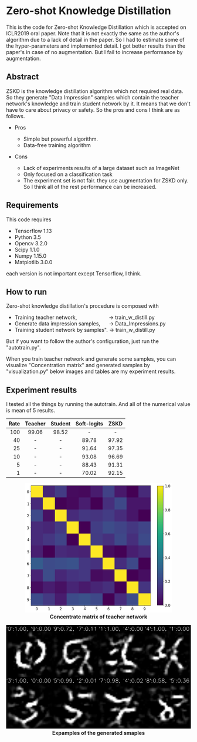# Zero-shot Knowledge Distillation
This is the code for Zero-shot Knowledge Distillation which is accepted on ICLR2019 oral paper.
Note that it is not exactly the same as the author's algorithm due to a lack of detail in the paper.
So I had to estimate some of the hyper-parameters and implemented detail.
I got better results than the paper's in case of no augmentation. But I fail to increase performance by augmentation.

## Abstract
ZSKD is the knowledge distillation algorithm which not required real data. So they generate "Data Impression" samples which contain the teacher network's knowledge and train student network by it. It means that we don't have to care about privacy or safety. So the pros and cons I think are as follows.

- Pros
  - Simple but powerful algorithm.
  - Data-free training algorithm

- Cons
  - Lack of experiments results of a large dataset such as ImageNet
  - Only focused on a classification task
  - The experiment set is not fair. they use augmentation for ZSKD only. So I think all of the rest performance can be increased.



## Requirements
This code requires

- Tensorflow  1.13
- Python 3.5
- Opencv 3.2.0
- Scipy 1.1.0
- Numpy 1.15.0
- Matplotlib 3.0.0

each version is not important except Tensorflow, I think.

## How to run

Zero-shot knowledge distillation's procedure is composed with 
- Training teacher network, &nbsp;&nbsp;&nbsp;&nbsp;&nbsp;&nbsp;&nbsp;&nbsp;&nbsp;&nbsp;&nbsp;&nbsp;&nbsp;&nbsp;&nbsp;&nbsp;&nbsp;&nbsp;&nbsp;&nbsp;&nbsp;&rarr; train_w_distill.py
- Generate data impression samples, &nbsp;&nbsp;&nbsp;&nbsp;&nbsp;&rarr; Data_Impressions.py
- Training student network by samples". &rarr; train_w_distill.py

But if you want to follow the author's configuration, just run the 
"autotrain.py".

When you train teacher network and generate some samples, you can visualize "Concentration matrix" and generated samples by 
"visualization.py"
below images and tables are my experiment results.

## Experiment results
I tested all the things by running the autotrain. And all of the numerical value is mean of 5 results.

|Rate|Teacher|Student|Soft-logits|ZSKD |
| --:|  :-:  |  :-:  |    :-:    | :-: |
| 100| 99.06 | 98.52 |     -     |  -  |
|  40|   -   |   -   |   89.78   |97.92|
|  25|   -   |   -   |   91.64   |97.35|
|  10|   -   |   -   |   93.08   |96.69|
|   5|   -   |   -   |   88.43   |91.31|
|   1|   -   |   -   |   70.02   |92.15|

<p align="center">
  <img src="concentrate.png" width="400"><br>
  <b>Concentrate matrix of teacher network</b>
</p>
<p align="center">
  <img src="samples.png" width="600"><br>
  <b>Expamples of the generated smaples</b>  
</p>
 
